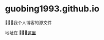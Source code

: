# guobing1993.github.io


 📢📢📢我个人博客的源文件

  地址在  🎉🎉🎉[这里](https://guobing1993.github.io/index.html)





  
